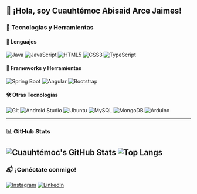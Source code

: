 ## 👋 ¡Hola, soy Cuauhtémoc Abisaid Arce Jaimes!

### 🚀 Tecnologías y Herramientas

#### 📌 Lenguajes
![Java](https://img.shields.io/badge/Java-orange?style=flat&logo=java&logoColor=white)
![JavaScript](https://img.shields.io/badge/JavaScript-yellow?style=flat&logo=javascript&logoColor=black)
![HTML5](https://img.shields.io/badge/HTML5-red?style=flat&logo=html5&logoColor=white)
![CSS3](https://img.shields.io/badge/CSS3-blue?style=flat&logo=css3&logoColor=white)
![TypeScript](https://img.shields.io/badge/TypeScript-blue?style=flat&logo=typescript&logoColor=white)

#### 🔧 Frameworks y Herramientas
![Spring Boot](https://img.shields.io/badge/Spring_Boot-green?style=flat&logo=springboot&logoColor=white)
![Angular](https://img.shields.io/badge/Angular-red?style=flat&logo=angular&logoColor=white)
![Bootstrap](https://img.shields.io/badge/Bootstrap-purple?style=flat&logo=bootstrap&logoColor=white)

#### 🛠️ Otras Tecnologías
![Git](https://img.shields.io/badge/Git-red?style=flat&logo=git&logoColor=white)
![Android Studio](https://img.shields.io/badge/Android_Studio-blue?style=flat&logo=androidstudio&logoColor=white)
![Ubuntu](https://img.shields.io/badge/Ubuntu-orange?style=flat&logo=ubuntu&logoColor=white)
![MySQL](https://img.shields.io/badge/MySQL-grey?style=flat&logo=mysql&logoColor=white)
![MongoDB](https://img.shields.io/badge/MongoDB-green?style=flat&logo=mongodb&logoColor=white)
![Arduino](https://img.shields.io/badge/Arduino-blue?style=for-the-badge&logo=arduino)

---
### 📊 GitHub Stats
![Cuauhtémoc's GitHub Stats](https://github-readme-stats.vercel.app/api?username=CuauhtArce&show_icons=true&theme=dark)
![Top Langs](https://github-readme-stats.vercel.app/api/top-langs/?username=CuauhtArce&layout=compact&theme=dark)
---
### 📬 ¡Conéctate conmigo!
[![Instagram](https://img.shields.io/badge/Instagram-E4405F?style=for-the-badge&logo=instagram&logoColor=white)]([https://1drv.ms/w/c/321567ffd51d68c8/EdtUVNZMKV9JmvtusgfrFH4B1kEg70zgjrINIuo6bP5lnw?e=O1MNYN](https://www.instagram.com/mr.cuauht_arce?igsh=cmR4YXNnMmo4eGJk))
[![LinkedIn](https://img.shields.io/badge/LinkedIn-0077B5?style=for-the-badge&logo=linkedin&logoColor=white)]([https://linkedin.com/in/tu-linkedin](https://www.linkedin.com/in/cuauhtemoc-abisaid-arce-jaimes-aa98b4330?utm_source=share&utm_campaign=share_via&utm_content=profile&utm_medium=android_app))
